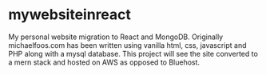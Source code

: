 # mywebsiteinreact
My personal website migration to React and MongoDB.  Originally michaelfoos.com has been written using vanilla html, css, javascript and PHP along with a mysql database. This project will see the site converted to a mern stack and hosted on AWS as opposed to Bluehost.  
